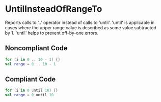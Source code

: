 # UntilInsteadOfRangeTo

Reports calls to '..' operator instead of calls to 'until'.
'until' is applicable in cases where the upper range value is described as
some value subtracted by 1. 'until' helps to prevent off-by-one errors.

## Noncompliant Code

```kotlin
for (i in 0 .. 10 - 1) {}
val range = 0 .. 10 - 1
```
## Compliant Code

```kotlin
for (i in 0 until 10) {}
val range = 0 until 10
```
